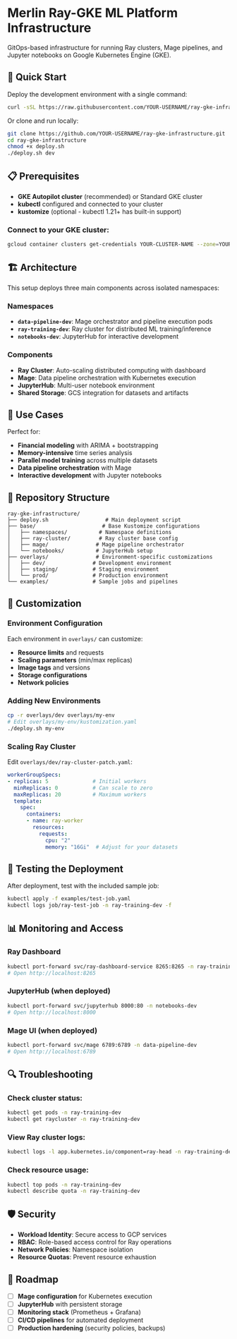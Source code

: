 # Merlin Ray-GKE ML Platform Infrastructure

GitOps-based infrastructure for running Ray clusters, Mage pipelines, and Jupyter notebooks on Google Kubernetes Engine (GKE).

## 🚀 Quick Start

Deploy the development environment with a single command:

```bash
curl -sSL https://raw.githubusercontent.com/YOUR-USERNAME/ray-gke-infrastructure/main/deploy.sh | bash
```

Or clone and run locally:

```bash
git clone https://github.com/YOUR-USERNAME/ray-gke-infrastructure.git
cd ray-gke-infrastructure
chmod +x deploy.sh
./deploy.sh dev
```

## 📋 Prerequisites

- **GKE Autopilot cluster** (recommended) or Standard GKE cluster
- **kubectl** configured and connected to your cluster
- **kustomize** (optional - kubectl 1.21+ has built-in support)

### Connect to your GKE cluster:
```bash
gcloud container clusters get-credentials YOUR-CLUSTER-NAME --zone=YOUR-ZONE
```

## 🏗️ Architecture

This setup deploys three main components across isolated namespaces:

### Namespaces
- **`data-pipeline-dev`**: Mage orchestrator and pipeline execution pods
- **`ray-training-dev`**: Ray cluster for distributed ML training/inference  
- **`notebooks-dev`**: JupyterHub for interactive development

### Components
- **Ray Cluster**: Auto-scaling distributed computing with dashboard
- **Mage**: Data pipeline orchestration with Kubernetes execution
- **JupyterHub**: Multi-user notebook environment
- **Shared Storage**: GCS integration for datasets and artifacts

## 🎯 Use Cases

Perfect for:
- **Financial modeling** with ARIMA + bootstrapping
- **Memory-intensive** time series analysis
- **Parallel model training** across multiple datasets
- **Data pipeline orchestration** with Mage
- **Interactive development** with Jupyter notebooks

## 📁 Repository Structure

```
ray-gke-infrastructure/
├── deploy.sh                  # Main deployment script
├── base/                     # Base Kustomize configurations
│   ├── namespaces/          # Namespace definitions
│   ├── ray-cluster/         # Ray cluster base config
│   ├── mage/               # Mage pipeline orchestrator
│   └── notebooks/          # JupyterHub setup
├── overlays/               # Environment-specific customizations
│   ├── dev/               # Development environment
│   ├── staging/           # Staging environment  
│   └── prod/              # Production environment
└── examples/              # Sample jobs and pipelines
```

## 🔧 Customization

### Environment Configuration

Each environment in `overlays/` can customize:
- **Resource limits** and requests
- **Scaling parameters** (min/max replicas)  
- **Image tags** and versions
- **Storage configurations**
- **Network policies**

### Adding New Environments

```bash
cp -r overlays/dev overlays/my-env
# Edit overlays/my-env/kustomization.yaml
./deploy.sh my-env
```

### Scaling Ray Cluster

Edit `overlays/dev/ray-cluster-patch.yaml`:

```yaml
workerGroupSpecs:
- replicas: 5              # Initial workers
  minReplicas: 0           # Can scale to zero
  maxReplicas: 20          # Maximum workers
  template:
    spec:
      containers:
      - name: ray-worker
        resources:
          requests:
            cpu: "2"
            memory: "16Gi"  # Adjust for your datasets
```

## 🧪 Testing the Deployment

After deployment, test with the included sample job:

```bash
kubectl apply -f examples/test-job.yaml
kubectl logs job/ray-test-job -n ray-training-dev -f
```

## 📊 Monitoring and Access

### Ray Dashboard
```bash
kubectl port-forward svc/ray-dashboard-service 8265:8265 -n ray-training-dev
# Open http://localhost:8265
```

### JupyterHub (when deployed)
```bash
kubectl port-forward svc/jupyterhub 8000:80 -n notebooks-dev  
# Open http://localhost:8000
```

### Mage UI (when deployed)
```bash
kubectl port-forward svc/mage 6789:6789 -n data-pipeline-dev
# Open http://localhost:6789
```

## 🔍 Troubleshooting

### Check cluster status:
```bash
kubectl get pods -n ray-training-dev
kubectl get raycluster -n ray-training-dev
```

### View Ray cluster logs:
```bash
kubectl logs -l app.kubernetes.io/component=ray-head -n ray-training-dev
```

### Check resource usage:
```bash
kubectl top pods -n ray-training-dev
kubectl describe quota -n ray-training-dev
```

## 🛡️ Security

- **Workload Identity**: Secure access to GCP services
- **RBAC**: Role-based access control for Ray operations
- **Network Policies**: Namespace isolation
- **Resource Quotas**: Prevent resource exhaustion

## 🚧 Roadmap

- [ ] **Mage configuration** for Kubernetes execution
- [ ] **JupyterHub** with persistent storage
- [ ] **Monitoring stack** (Prometheus + Grafana)
- [ ] **CI/CD pipelines** for automated deployment
- [ ] **Production hardening** (security policies, backups)
